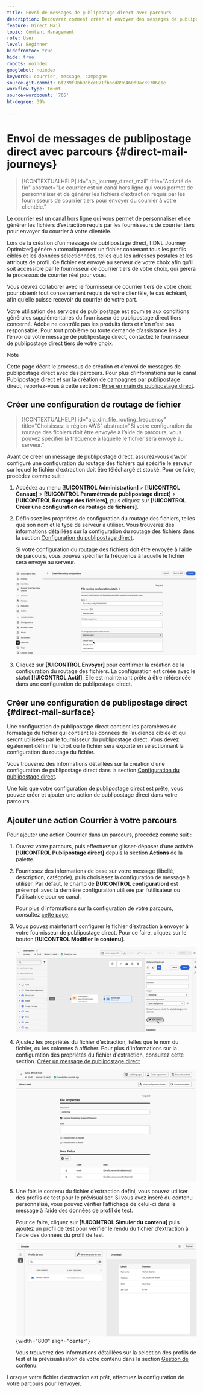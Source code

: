 ```yaml
---
title: Envoi de messages de publipostage direct avec parcours
description: Découvrez comment créer et envoyer des messages de publipostage direct avec parcours.
feature: Direct Mail
topic: Content Management
role: User
level: Beginner
hidefromtoc: true
hide: true
robots: noindex
googlebot: noindex
keywords: courrier, message, campagne
source-git-commit: 6f239f9bb9dbce871fbbdd89c460d9ac39706e1e
workflow-type: tm+mt
source-wordcount: '765'
ht-degree: 39%

---
```



# Envoi de messages de publipostage direct avec parcours {#direct-mail-journeys}

>[!CONTEXTUALHELP]
>id="ajo_journey_direct_mail"
>title="Activité de fin"
>abstract="Le courrier est un canal hors ligne qui vous permet de personnaliser et de générer les fichiers d’extraction requis par les fournisseurs de courrier tiers pour envoyer du courrier à votre clientèle."

Le courrier est un canal hors ligne qui vous permet de personnaliser et de générer les fichiers d’extraction requis par les fournisseurs de courrier tiers pour envoyer du courrier à votre clientèle.

Lors de la création d’un message de publipostage direct, [!DNL Journey Optimizer] génère automatiquement un fichier contenant tous les profils ciblés et les données sélectionnées, telles que les adresses postales et les attributs de profil. Ce fichier est envoyé au serveur de votre choix afin qu’il soit accessible par le fournisseur de courrier tiers de votre choix, qui gérera le processus de courrier réel pour vous.

Vous devrez collaborer avec le fournisseur de courrier tiers de votre choix pour obtenir tout consentement requis de votre clientèle, le cas échéant, afin qu’elle puisse recevoir du courrier de votre part.

Votre utilisation des services de publipostage est soumise aux conditions générales supplémentaires du fournisseur de publipostage direct tiers concerné. Adobe ne contrôle pas les produits tiers et n’en n’est pas responsable. Pour tout problème ou toute demande d’assistance liés à l’envoi de votre message de publipostage direct, contactez le fournisseur de publipostage direct tiers de votre choix.

>[!NOTE]
>
>Cette page décrit le processus de création et d’envoi de messages de publipostage direct avec des parcours. Pour plus d’informations sur le canal Publipostage direct et sur la création de campagnes par publipostage direct, reportez-vous à cette section : [Prise en main du publipostage direct](../direct-mail/get-started-direct-mail.md).

## Créer une configuration de routage de fichier

>[!CONTEXTUALHELP]
>id="ajo_dm_file_routing_frequency"
>title="Choisissez la région AWS"
>abstract="Si votre configuration du routage des fichiers doit être envoyée à l’aide de parcours, vous pouvez spécifier la fréquence à laquelle le fichier sera envoyé au serveur."

Avant de créer un message de publipostage direct, assurez-vous d’avoir configuré une configuration du routage des fichiers qui spécifie le serveur sur lequel le fichier d’extraction doit être téléchargé et stocké. Pour ce faire, procédez comme suit :

1. Accédez au menu **[!UICONTROL Administration]** > **[!UICONTROL Canaux]** > **[!UICONTROL Paramètres de publipostage direct]** > **[!UICONTROL Routage des fichiers]**, puis cliquez sur **[!UICONTROL Créer une configuration de routage de fichiers]**.

1. Définissez les propriétés de configuration du routage des fichiers, telles que son nom et le type de serveur à utiliser. Vous trouverez des informations détaillées sur la configuration du routage des fichiers dans la section [Configuration du publipostage direct](../direct-mail/direct-mail-configuration.md#file-routing-configuration).

   Si votre configuration du routage des fichiers doit être envoyée à l’aide de parcours, vous pouvez spécifier la fréquence à laquelle le fichier sera envoyé au serveur.

   ![](assets/file-routing-journey.png)

1. Cliquez sur **[!UICONTROL Envoyer]** pour confirmer la création de la configuration du routage des fichiers. La configuration est créée avec le statut **[!UICONTROL Actif]**. Elle est maintenant prête à être référencée dans une configuration de publipostage direct.

## Créer une configuration de publipostage direct {#direct-mail-surface}

Une configuration de publipostage direct contient les paramètres de formatage du fichier qui contient les données de l’audience ciblée et qui seront utilisées par le fournisseur du publipostage direct. Vous devez également définir l’endroit où le fichier sera exporté en sélectionnant la configuration du routage du fichier.

Vous trouverez des informations détaillées sur la création d’une configuration de publipostage direct dans la section [Configuration du publipostage direct](../direct-mail/direct-mail-configuration.md#file-routing-configuration).

Une fois que votre configuration de publipostage direct est prête, vous pouvez créer et ajouter une action de publipostage direct dans votre parcours.

## Ajouter une action Courrier à votre parcours

Pour ajouter une action Courrier dans un parcours, procédez comme suit :

1. Ouvrez votre parcours, puis effectuez un glisser-déposer d’une activité **[!UICONTROL Publipostage direct]** depuis la section **Actions** de la palette.

1. Fournissez des informations de base sur votre message (libellé, description, catégorie), puis choisissez la configuration de message à utiliser. Par défaut, le champ de **[!UICONTROL configuration]** est prérempli avec la dernière configuration utilisée par l’utilisateur ou l’utilisatrice pour ce canal.

   Pour plus d’informations sur la configuration de votre parcours, consultez [cette page](../building-journeys/journey-gs.md).

1. Vous pouvez maintenant configurer le fichier d’extraction à envoyer à votre fournisseur de publipostage direct. Pour ce faire, cliquez sur le bouton **[!UICONTROL Modifier le contenu]**.

   ![](assets/direct-mail-add-journey.png)

1. Ajustez les propriétés du fichier d’extraction, telles que le nom du fichier, ou les colonnes à afficher. Pour plus d&#39;informations sur la configuration des propriétés du fichier d&#39;extraction, consultez cette section. [Créer un message de publipostage direct](../direct-mail/create-direct-mail.md#extraction-file)

   ![](assets/direct-mail-journey-content.png)

1. Une fois le contenu du fichier d’extraction défini, vous pouvez utiliser des profils de test pour le prévisualiser. Si vous avez inséré du contenu personnalisé, vous pouvez vérifier l’affichage de celui-ci dans le message à l’aide des données de profil de test.

   Pour ce faire, cliquez sur **[!UICONTROL Simuler du contenu]** puis ajoutez un profil de test pour vérifier le rendu du fichier d’extraction à l’aide des données du profil de test.

   ![](assets/direct-mail-simulate.png){width="800" align="center"}

   Vous trouverez des informations détaillées sur la sélection des profils de test et la prévisualisation de votre contenu dans la section [Gestion de contenu](../content-management/preview-test.md).

Lorsque votre fichier d’extraction est prêt, effectuez la configuration de votre parcours [](../building-journeys/journey-gs.md) pour l’envoyer.
